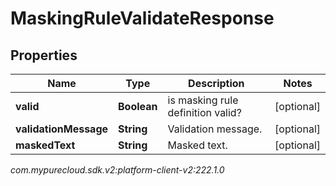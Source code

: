 # MaskingRuleValidateResponse


## Properties

| Name | Type | Description | Notes |
| ------------ | ------------- | ------------- | ------------- |
| **valid** | **Boolean** | is masking rule definition valid? |  [optional] |
| **validationMessage** | **String** | Validation message. |  [optional] |
| **maskedText** | **String** | Masked text. |  [optional] |




_com.mypurecloud.sdk.v2:platform-client-v2:222.1.0_
